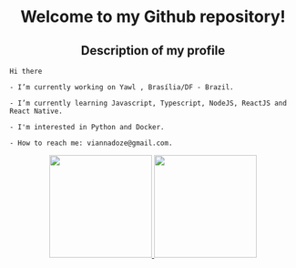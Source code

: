 <div>
  <h1 align="center">
    Welcome to my Github repository!
  </h1>
</div>

<div>
  <h2 align="center">
    Description of my profile
  </h2>
</div>

```
Hi there

- I’m currently working on Yawl , Brasília/DF - Brazil.

- I’m currently learning Javascript, Typescript, NodeJS, ReactJS and React Native.

- I'm interested in Python and Docker.

- How to reach me: viannadoze@gmail.com.
```

<div align="center">
  <a href="https://github.com/vian4dev">
     <img 
       height="180em" 
       src="https://github-readme-stats.vercel.app/api?username=vian4dev&show_icons=true&theme=radical&include_all_commits=true&count_private=true"
      />
     <img 
       height="180em" 
       src="https://github-readme-stats.vercel.app/api/top-langs/?username=vian4dev&layout=compact&langs_count=7&theme=radical"
      />
</div>
